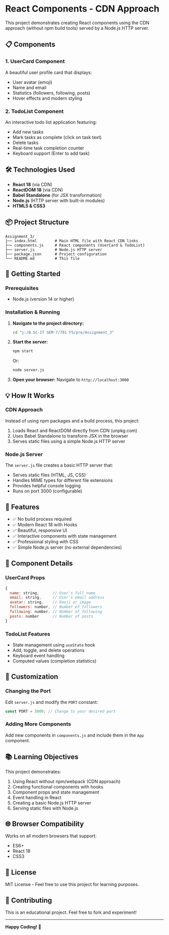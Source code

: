 # React Components - CDN Approach

This project demonstrates creating React components using the CDN approach (without npm build tools) served by a Node.js HTTP server.

## 📋 Components

### 1. **UserCard Component**
A beautiful user profile card that displays:
- User avatar (emoji)
- Name and email
- Statistics (followers, following, posts)
- Hover effects and modern styling

### 2. **TodoList Component**
An interactive todo list application featuring:
- Add new tasks
- Mark tasks as complete (click on task text)
- Delete tasks
- Real-time task completion counter
- Keyboard support (Enter to add task)

## 🛠️ Technologies Used

- **React 18** (via CDN)
- **ReactDOM 18** (via CDN)
- **Babel Standalone** (for JSX transformation)
- **Node.js** (HTTP server with built-in modules)
- **HTML5 & CSS3**

## 📦 Project Structure

```
Assignment_3/
├── index.html        # Main HTML file with React CDN links
├── components.js     # React components (UserCard & TodoList)
├── server.js         # Node.js HTTP server
├── package.json      # Project configuration
└── README.md         # This file
```

## 🚀 Getting Started

### Prerequisites
- Node.js (version 14 or higher)

### Installation & Running

1. **Navigate to the project directory:**
   ```bash
   cd "j:/B.SC-IT SEM-7/701 FS/pre/Assignment_3"
   ```

2. **Start the server:**
   ```bash
   npm start
   ```
   Or:
   ```bash
   node server.js
   ```

3. **Open your browser:**
   Navigate to `http://localhost:3000`

## 💡 How It Works

### CDN Approach
Instead of using npm packages and a build process, this project:
1. Loads React and ReactDOM directly from CDN (unpkg.com)
2. Uses Babel Standalone to transform JSX in the browser
3. Serves static files using a simple Node.js HTTP server

### Node.js Server
The `server.js` file creates a basic HTTP server that:
- Serves static files (HTML, JS, CSS)
- Handles MIME types for different file extensions
- Provides helpful console logging
- Runs on port 3000 (configurable)

## 🎨 Features

- ✅ No build process required
- ✅ Modern React 18 with Hooks
- ✅ Beautiful, responsive UI
- ✅ Interactive components with state management
- ✅ Professional styling with CSS
- ✅ Simple Node.js server (no external dependencies)

## 📝 Component Details

### UserCard Props
```javascript
{
  name: string,      // User's full name
  email: string,     // User's email address
  avatar: string,    // Emoji or image
  followers: number, // Number of followers
  following: number, // Number of following
  posts: number      // Number of posts
}
```

### TodoList Features
- State management using `useState` hook
- Add, toggle, and delete operations
- Keyboard event handling
- Computed values (completion statistics)

## 🔧 Customization

### Changing the Port
Edit `server.js` and modify the `PORT` constant:
```javascript
const PORT = 3000; // Change to your desired port
```

### Adding More Components
Add new components in `components.js` and include them in the `App` component.

## 📚 Learning Objectives

This project demonstrates:
1. Using React without npm/webpack (CDN approach)
2. Creating functional components with hooks
3. Component props and state management
4. Event handling in React
5. Creating a basic Node.js HTTP server
6. Serving static files with Node.js

## 🌐 Browser Compatibility

Works on all modern browsers that support:
- ES6+
- React 18
- CSS3

## 📄 License

MIT License - Feel free to use this project for learning purposes.

## 🤝 Contributing

This is an educational project. Feel free to fork and experiment!

---

**Happy Coding! 🎉**
